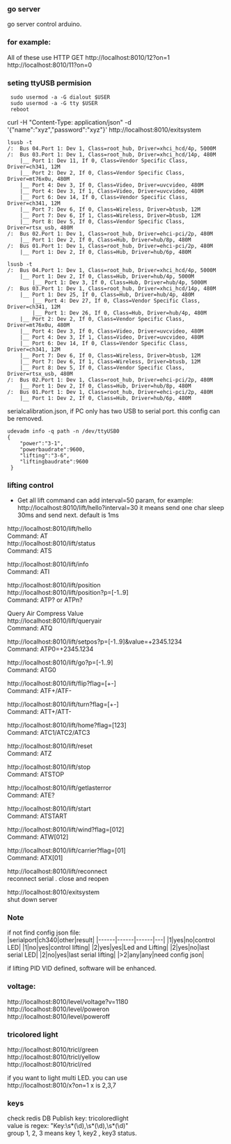 ### go server
   go server control arduino.  

### for example:
All of these use HTTP GET
http://localhost:8010/12?on=1  
http://localhost:8010/11?on=0  


### seting ttyUSB permision
```
 sudo usermod -a -G dialout $USER
 sudo usermod -a -G tty $USER
 reboot
```
curl -H "Content-Type: application/json" -d '{"name":"xyz","password":"xyz"}' http://localhost:8010/exitsystem

```
lsusb -t
/:  Bus 04.Port 1: Dev 1, Class=root_hub, Driver=xhci_hcd/4p, 5000M
/:  Bus 03.Port 1: Dev 1, Class=root_hub, Driver=xhci_hcd/14p, 480M
    |__ Port 1: Dev 11, If 0, Class=Vendor Specific Class, Driver=ch341, 12M
    |__ Port 2: Dev 2, If 0, Class=Vendor Specific Class, Driver=mt76x0u, 480M
    |__ Port 4: Dev 3, If 0, Class=Video, Driver=uvcvideo, 480M
    |__ Port 4: Dev 3, If 1, Class=Video, Driver=uvcvideo, 480M
    |__ Port 6: Dev 14, If 0, Class=Vendor Specific Class, Driver=ch341, 12M
    |__ Port 7: Dev 6, If 0, Class=Wireless, Driver=btusb, 12M
    |__ Port 7: Dev 6, If 1, Class=Wireless, Driver=btusb, 12M
    |__ Port 8: Dev 5, If 0, Class=Vendor Specific Class, Driver=rtsx_usb, 480M
/:  Bus 02.Port 1: Dev 1, Class=root_hub, Driver=ehci-pci/2p, 480M
    |__ Port 1: Dev 2, If 0, Class=Hub, Driver=hub/8p, 480M
/:  Bus 01.Port 1: Dev 1, Class=root_hub, Driver=ehci-pci/2p, 480M
    |__ Port 1: Dev 2, If 0, Class=Hub, Driver=hub/6p, 480M

lsusb -t
/:  Bus 04.Port 1: Dev 1, Class=root_hub, Driver=xhci_hcd/4p, 5000M
    |__ Port 1: Dev 2, If 0, Class=Hub, Driver=hub/4p, 5000M
        |__ Port 1: Dev 3, If 0, Class=Hub, Driver=hub/4p, 5000M
/:  Bus 03.Port 1: Dev 1, Class=root_hub, Driver=xhci_hcd/14p, 480M
    |__ Port 1: Dev 25, If 0, Class=Hub, Driver=hub/4p, 480M
        |__ Port 4: Dev 27, If 0, Class=Vendor Specific Class, Driver=ch341, 12M
        |__ Port 1: Dev 26, If 0, Class=Hub, Driver=hub/4p, 480M
    |__ Port 2: Dev 2, If 0, Class=Vendor Specific Class, Driver=mt76x0u, 480M
    |__ Port 4: Dev 3, If 0, Class=Video, Driver=uvcvideo, 480M
    |__ Port 4: Dev 3, If 1, Class=Video, Driver=uvcvideo, 480M
    |__ Port 6: Dev 14, If 0, Class=Vendor Specific Class, Driver=ch341, 12M
    |__ Port 7: Dev 6, If 0, Class=Wireless, Driver=btusb, 12M
    |__ Port 7: Dev 6, If 1, Class=Wireless, Driver=btusb, 12M
    |__ Port 8: Dev 5, If 0, Class=Vendor Specific Class, Driver=rtsx_usb, 480M
/:  Bus 02.Port 1: Dev 1, Class=root_hub, Driver=ehci-pci/2p, 480M
    |__ Port 1: Dev 2, If 0, Class=Hub, Driver=hub/8p, 480M
/:  Bus 01.Port 1: Dev 1, Class=root_hub, Driver=ehci-pci/2p, 480M
    |__ Port 1: Dev 2, If 0, Class=Hub, Driver=hub/6p, 480M
```

serialcalibration.json, if PC only has two USB to serial port. this config can be removed.
```
udevadm info -q path -n /dev/ttyUSB0  
{
    "power":"3-1",
    "powerbaudrate":9600,
    "lifting":"3-6",
    "liftingbaudrate":9600
 }
```

### lifting control
* Get 
   all lift command can add interval=50 param, for example: http://localhost:8010/lift/hello?interval=30
   it means send one char sleep 30ms and send next. default is 1ms

http://localhost:8010/lift/hello  
Command: AT  
http://localhost:8010/lift/status  
Command: ATS  

http://localhost:8010/lift/info  
Command: ATI   

http://localhost:8010/lift/position  
http://localhost:8010/lift/position?p=[-1..9]  
Command: ATP? or ATPn?   

Query Air Compress Value    
http://localhost:8010/lift/queryair   
Command: ATQ

http://localhost:8010/lift/setpos?p=[-1..9]&value=+2345.1234  
Command: ATP0=+2345.1234   

http://localhost:8010/lift/go?p=[-1..9]  
Command: ATG0  

http://localhost:8010/lift/flip?flag=[+-]    
Command: ATF+/ATF-  

http://localhost:8010/lift/turn?flag=[+-]    
Command: ATT+/ATT-  

http://localhost:8010/lift/home?flag=[123]  
Command: ATC1/ATC2/ATC3  

http://localhost:8010/lift/reset  
Command: ATZ  

http://localhost:8010/lift/stop  
Command: ATSTOP    

http://localhost:8010/lift/getlasterror  
Command: ATE?      

http://localhost:8010/lift/start  
Command: ATSTART    


http://localhost:8010/lift/wind?flag=[012]   
Command: ATW[012]  

http://localhost:8010/lift/carrier?flag=[01]   
Command: ATX[01]  

http://localhost:8010/lift/reconnect  
reconnect serial . close and reopen  


http://localhost:8010/exitsystem  
shut down server  




### Note
if not find config json file:    
|serialport|ch340|other|result|
|------|------|------|---|
|1|yes|no|control LED|
|1|no|yes|control lifting|
|2|yes|yes|Led and Lifting|
|2|yes|no|last serial LED|
|2|no|yes|last serial lifting|
|>2|any|any|need config json|

if lifting PID VID defined, software will be enhanced.

### voltage:
http://localhost:8010/level/voltage?v=1180  
http://localhost:8010/level/poweron  
http://localhost:8010/level/poweroff  

### tricolored light
http://localhost:8010/tricl/green  
http://localhost:8010/tricl/yellow  
http://localhost:8010/tricl/red  

if you want to light multi LED. you can use  
   http://localhost:8010/x?on=1  x is 2,3,7

### keys
check redis DB
Publish key: tricoloredlight  
value is regex: "Key:\s*(\d),\s*(\d),\s*(\d)"  
group 1, 2, 3 means key 1, key2 , key3 status.  



